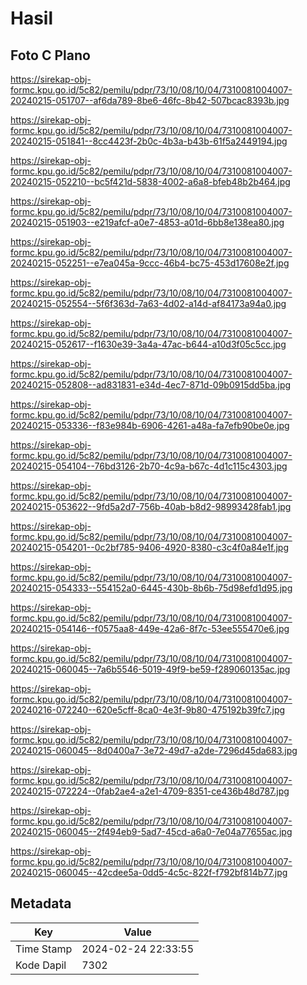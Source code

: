 # Hasil

## Foto C Plano

https://sirekap-obj-formc.kpu.go.id/5c82/pemilu/pdpr/73/10/08/10/04/7310081004007-20240215-051707--af6da789-8be6-46fc-8b42-507bcac8393b.jpg

https://sirekap-obj-formc.kpu.go.id/5c82/pemilu/pdpr/73/10/08/10/04/7310081004007-20240215-051841--8cc4423f-2b0c-4b3a-b43b-61f5a2449194.jpg

https://sirekap-obj-formc.kpu.go.id/5c82/pemilu/pdpr/73/10/08/10/04/7310081004007-20240215-052210--bc5f421d-5838-4002-a6a8-bfeb48b2b464.jpg

https://sirekap-obj-formc.kpu.go.id/5c82/pemilu/pdpr/73/10/08/10/04/7310081004007-20240215-051903--e219afcf-a0e7-4853-a01d-6bb8e138ea80.jpg

https://sirekap-obj-formc.kpu.go.id/5c82/pemilu/pdpr/73/10/08/10/04/7310081004007-20240215-052251--e7ea045a-9ccc-46b4-bc75-453d17608e2f.jpg

https://sirekap-obj-formc.kpu.go.id/5c82/pemilu/pdpr/73/10/08/10/04/7310081004007-20240215-052554--5f6f363d-7a63-4d02-a14d-af84173a94a0.jpg

https://sirekap-obj-formc.kpu.go.id/5c82/pemilu/pdpr/73/10/08/10/04/7310081004007-20240215-052617--f1630e39-3a4a-47ac-b644-a10d3f05c5cc.jpg

https://sirekap-obj-formc.kpu.go.id/5c82/pemilu/pdpr/73/10/08/10/04/7310081004007-20240215-052808--ad831831-e34d-4ec7-871d-09b0915dd5ba.jpg

https://sirekap-obj-formc.kpu.go.id/5c82/pemilu/pdpr/73/10/08/10/04/7310081004007-20240215-053336--f83e984b-6906-4261-a48a-fa7efb90be0e.jpg

https://sirekap-obj-formc.kpu.go.id/5c82/pemilu/pdpr/73/10/08/10/04/7310081004007-20240215-054104--76bd3126-2b70-4c9a-b67c-4d1c115c4303.jpg

https://sirekap-obj-formc.kpu.go.id/5c82/pemilu/pdpr/73/10/08/10/04/7310081004007-20240215-053622--9fd5a2d7-756b-40ab-b8d2-98993428fab1.jpg

https://sirekap-obj-formc.kpu.go.id/5c82/pemilu/pdpr/73/10/08/10/04/7310081004007-20240215-054201--0c2bf785-9406-4920-8380-c3c4f0a84e1f.jpg

https://sirekap-obj-formc.kpu.go.id/5c82/pemilu/pdpr/73/10/08/10/04/7310081004007-20240215-054333--554152a0-6445-430b-8b6b-75d98efd1d95.jpg

https://sirekap-obj-formc.kpu.go.id/5c82/pemilu/pdpr/73/10/08/10/04/7310081004007-20240215-054146--f0575aa8-449e-42a6-8f7c-53ee555470e6.jpg

https://sirekap-obj-formc.kpu.go.id/5c82/pemilu/pdpr/73/10/08/10/04/7310081004007-20240215-060045--7a6b5546-5019-49f9-be59-f289060135ac.jpg

https://sirekap-obj-formc.kpu.go.id/5c82/pemilu/pdpr/73/10/08/10/04/7310081004007-20240216-072240--620e5cff-8ca0-4e3f-9b80-475192b39fc7.jpg

https://sirekap-obj-formc.kpu.go.id/5c82/pemilu/pdpr/73/10/08/10/04/7310081004007-20240215-060045--8d0400a7-3e72-49d7-a2de-7296d45da683.jpg

https://sirekap-obj-formc.kpu.go.id/5c82/pemilu/pdpr/73/10/08/10/04/7310081004007-20240215-072224--0fab2ae4-a2e1-4709-8351-ce436b48d787.jpg

https://sirekap-obj-formc.kpu.go.id/5c82/pemilu/pdpr/73/10/08/10/04/7310081004007-20240215-060045--2f494eb9-5ad7-45cd-a6a0-7e04a77655ac.jpg

https://sirekap-obj-formc.kpu.go.id/5c82/pemilu/pdpr/73/10/08/10/04/7310081004007-20240215-060045--42cdee5a-0dd5-4c5c-822f-f792bf814b77.jpg


## Metadata

| Key        | Value               |
| ---------- | ------------------- |
| Time Stamp | 2024-02-24 22:33:55 |
| Kode Dapil | 7302                |



